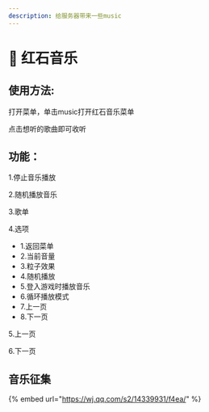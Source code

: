 ```yaml
---
description: 给服务器带来一些music
---
```


# 🎵 红石音乐

## 使用方法:

打开菜单，单击music打开红石音乐菜单

点击想听的歌曲即可收听

## 功能：

1.停止音乐播放

2.随机播放音乐

3.歌单

4.选项

* 1.返回菜单
* 2.当前音量
* 3.粒子效果
* 4.随机播放
* 5.登入游戏时播放音乐
* 6.循环播放模式
* 7.上一页
* 8.下一页

5.上一页

6.下一页

## 音乐征集

{% embed url="https://wj.qq.com/s2/14339931/f4ea/" %}
